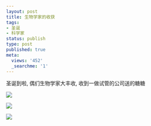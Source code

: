 ```yaml
---
layout: post
title: 生物学家的收获
tags:
- 圣诞
- 科学家
status: publish
type: post
published: true
meta:
  views: '452'
  _searchme: '1'
---
```

圣诞到啦, 偶们生物学家大丰收, 收到一做试管的公司送的糖糖


![](https://dl.dropboxusercontent.com/u/308058/blogimages/2010/07/photo4.jpg)

![](https://dl.dropboxusercontent.com/u/308058/blogimages/2010/07/img_0173.jpg)

![](https://dl.dropboxusercontent.com/u/308058/blogimages/2010/07/img_0174.jpg)

